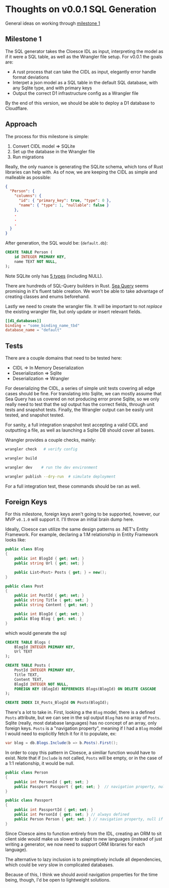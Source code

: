 # Thoughts on v0.0.1 SQL Generation

General ideas on working through [milestone 1](https://github.com/bens-schreiber/cloesce/milestone/1)

## Milestone 1

The SQL generator takes the Cloesce IDL as input, interpreting the model as if it were a SQL table, as well as the Wrangler file setup. For v0.0.1 the goals are:

- A rust process that can take the CIDL as input, elegantly error handle format deviations
- Interpet a json model as a SQL table in the default SQL database, with any Sqlite type, and with primary keys
- Output the correct D1 infrastructure config as a Wrangler file

By the end of this version, we should be able to deploy a D1 database to Cloudflare.

## Approach

The process for this milestone is simple:

1. Convert CIDL model => SQLite
2. Set up the database in the Wrangler file
3. Run migrations

Really, the only nuance is generating the SQLite schema, which tons of Rust libraries can help with. As of now, we are keeping the CIDL as simple and malleable as possible:

```json
{
  "Person": {
    "columns": {
      "id": { "primary_key": true, "type": 0 },
      "name": { "type": 1, "nullable": false }
    },
    .
    .
    .
  }
}
```

After generation, the SQL would be: (`default.db`):

```sql
CREATE TABLE Person (
    id INTEGER PRIMARY KEY,
    name TEXT NOT NULL,
);
```

Note SQLite only has [5 types](https://www.sqlite.org/datatype3.html) (including NULL).

There are hundreds of SQL-Query builders in Rust. [Sea Query](https://github.com/SeaQL/sea-query) seems promising in it's fluent table creation. We won't be able to take advantage of creating classes and enums beforehand.

Lastly we need to create the wrangler file. It will be important to not _replace_ the existing wrangler file, but only update or insert relevant fields.

```toml
[[d1_databases]]
binding = "some_binding_name_tbd"
database_name = "default"
```

## Tests

There are a couple domains that need to be tested here:

- CIDL => In Memory Deserialization
- Deserialization => Sqlite
- Deserialization => Wrangler

For deserializing the CIDL, a series of simple unit tests covering all edge cases should be fine. For translating into Sqlite, we can mostly assume that Sea Query has us covered on not producing error prone Sqlite, so we only really need to test that the sql output has the correct fields, through unit tests and snapshot tests. Finally, the Wrangler output can be easily unit tested, and snapshot tested.

For sanity, a full integration snapshot test accepting a valid CIDL and outputting a file, as well as launching a Sqlite DB should cover all bases.

Wrangler provides a couple checks, mainly:

```bash
wrangler check   # verify config

wrangler build

wrangler dev    # run the dev environment

wrangler publish --dry-run  # simulate deployment
```

For a full integration test, these commands should be ran as well.

## Foreign Keys

For this milestone, foreign keys aren't going to be supported, however, our MVP `v0.1.0` will support it. I'll throw an initial brain dump here.

Ideally, Cloesce can utilize the same design patterns as .NET's Entity Framework. For example, declaring a 1:M relationship in Entity Framework looks like:

```C#
public class Blog
{
    public int BlogId { get; set; }
    public string Url { get; set; }

    public List<Post> Posts { get; } = new();
}

public class Post
{
    public int PostId { get; set; }
    public string Title { get; set; }
    public string Content { get; set; }

    public int BlogId { get; set; }
    public Blog Blog { get; set; }
}
```

which would generate the sql

```sql
CREATE TABLE Blogs (
    BlogId INTEGER PRIMARY KEY,
    Url TEXT
);

CREATE TABLE Posts (
    PostId INTEGER PRIMARY KEY,
    Title TEXT,
    Content TEXT,
    BlogId INTEGER NOT NULL,
    FOREIGN KEY (BlogId) REFERENCES Blogs(BlogId) ON DELETE CASCADE
);

CREATE INDEX IX_Posts_BlogId ON Posts(BlogId);
```

There's a lot to take in. First, looking a the `Blog` model, there is a defined `Posts` attribute, but we can see in the sql output `Blog` has no array of `Posts`. Sqlite (really, most database languages) has no concept of an array, only foreign keys. `Posts` is a "navigation property", meaning if I had a `Blog` model I would need to explicitly fetch it for it to populate, ex:

```C#
var blog = db.Blogs.Include(b => b.Posts).First();
```

In order to copy this pattern in Cloesce, a similiar function would have to exist. Note that if `Include` is not called, `Posts` will be empty, or in the case of a 1:1 relationship, it would be null.

```C#
public class Person
{
    public int PersonId { get; set; }
    public Passport Passport { get; set; }  // navigation property, null if not included
}

public class Passport
{
    public int PassportId { get; set; }
    public int PersonId { get; set; } // always defined
    public Person Person { get; set; } // navigation property, null if not included
}
```

Since Cloesce aims to function entirely from the IDL, creating an ORM to sit client side would make us slower to adapt to new languages (instead of just writing a generator, we now need to support ORM libraries for each language).

The alternative to lazy inclusion is to preimptively include all dependencies, which could be _very_ slow in complicated databases.

Because of this, I think we should avoid navigation properties for the time being, though, I'd be open to lightweight solutions.
